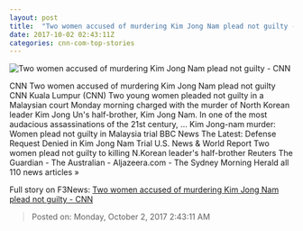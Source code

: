 ```yaml
---
layout: post
title:  "Two women accused of murdering Kim Jong Nam plead not guilty - CNN"
date: 2017-10-02 02:43:11Z
categories: cnn-com-top-stories
---
```


![Two women accused of murdering Kim Jong Nam plead not guilty - CNN](http://i2.cdn.cnn.com/cnnnext/dam/assets/170727100623-kim-jong-nam-suspects-split-super-tease.jpg)

CNN Two women accused of murdering Kim Jong Nam plead not guilty CNN Kuala Lumpur (CNN) Two young women pleaded not guilty in a Malaysian court Monday morning charged with the murder of North Korean leader Kim Jong Un's half-brother, Kim Jong Nam. In one of the most audacious assassinations of the 21st century, ... Kim Jong-nam murder: Women plead not guilty in Malaysia trial BBC News The Latest: Defense Request Denied in Kim Jong Nam Trial U.S. News & World Report Two women plead not guilty to killing N.Korean leader's half-brother Reuters The Guardian - The Australian - Aljazeera.com - The Sydney Morning Herald all 110 news articles »


Full story on F3News: [Two women accused of murdering Kim Jong Nam plead not guilty - CNN](http://www.f3nws.com/n/BZnTc)

> Posted on: Monday, October 2, 2017 2:43:11 AM
